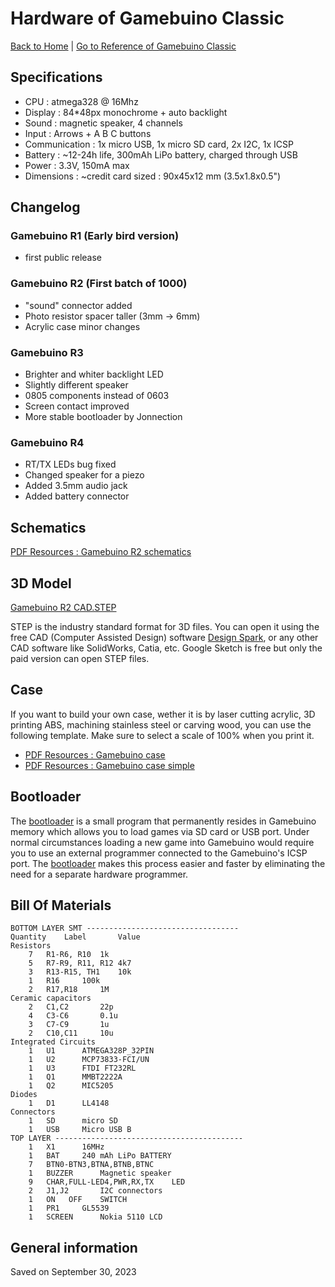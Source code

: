 
# Hardware of Gamebuino Classic

[Back to Home](./../../README.MD) | [Go to Reference of Gamebuino Classic](./reference/README.MD)

## Specifications

- CPU : atmega328 @ 16Mhz
- Display : 84*48px monochrome + auto backlight
- Sound : magnetic speaker, 4 channels
- Input : Arrows + A B C buttons
- Communication : 1x micro USB, 1x micro SD card, 2x I2C, 1x ICSP
- Battery : ~12-24h life, 300mAh LiPo battery, charged through USB
- Power : 3.3V, 150mA max
- Dimensions : ~credit card sized : 90x45x12 mm (3.5x1.8x0.5")

## Changelog

### Gamebuino R1 (Early bird version)

- first public release

### Gamebuino R2 (First batch of 1000)

- "sound" connector added
- Photo resistor spacer taller (3mm -> 6mm)
- Acrylic case minor changes

### Gamebuino R3

- Brighter and whiter backlight LED
- Slightly different speaker
- 0805 components instead of 0603
- Screen contact improved
- More stable bootloader by Jonnection

### Gamebuino R4

- RT/TX LEDs bug fixed
- Changed speaker for a piezo
- Added 3.5mm audio jack
- Added battery connector

## Schematics

[PDF Resources : Gamebuino R2 schematics](./../../pdf/classic/schematics/Gamebuino_r2_schematics.pdf)

## 3D Model

[Gamebuino R2 CAD.STEP](./../../other-files/classic/3d-model/Gamebuino_r2_cad.STEP)

STEP is the industry standard format for 3D files. You can open it using the free CAD (Computer Assisted Design) software [Design Spark](http://www.rs-online.com/designspark/electronics/eng/page/mechanical), or any other CAD software like SolidWorks, Catia, etc. Google Sketch is free but only the paid version can open STEP files.

## Case

If you want to build your own case, wether it is by laser cutting acrylic, 3D printing ABS, machining stainless steel or carving wood, you can use the following template. Make sure to select a scale of 100% when you print it.

- [PDF Resources : Gamebuino case](./../../pdf/classic/case/Gamebuino_case.pdf)
- [PDF Resources : Gamebuino case simple](./../../pdf/classic/case/Gamebuino_case_simple.pdf)

## Bootloader

The [bootloader](./other/bootloader.md) is a small program that permanently resides in Gamebuino memory which allows you to load games via SD card or USB port. Under normal circumstances loading a new game into Gamebuino would require you to use an external programmer connected to the Gamebuino's ICSP port. The [bootloader](./other/bootloader.md) makes this process easier and faster by eliminating the need for a separate hardware programmer.

## Bill Of Materials

```
BOTTOM LAYER SMT ----------------------------------
Quantity	Label		Value
Resistors	
	7	R1-R6, R10	1k
	5	R7-R9, R11, R12	4k7
	3	R13-R15, TH1	10k
	1	R16		100k
	2	R17,R18		1M
Ceramic capacitors
	2	C1,C2		22p
	4	C3-C6		0.1u
	3	C7-C9		1u
	2	C10,C11		10u
Integrated Circuits
	1	U1		ATMEGA328P_32PIN
	1	U2		MCP73833-FCI/UN
	1	U3		FTDI FT232RL
	1	Q1		MMBT2222A
	1	Q2		MIC5205
Diodes
	1	D1		LL4148
Connectors
	1	SD		micro SD
	1	USB		Micro USB B
TOP LAYER ------------------------------------------
	1	X1		16MHz
	1	BAT		240 mAh LiPo BATTERY
	7	BTN0-BTN3,BTNA,BTNB,BTNC
	1	BUZZER		Magnetic speaker
	9	CHAR,FULL-LED4,PWR,RX,TX	LED
	2	J1,J2		I2C connectors
	1	ON   OFF	SWITCH
	1	PR1		GL5539
	1	SCREEN		Nokia 5110 LCD
```

## General information

Saved on September 30, 2023
